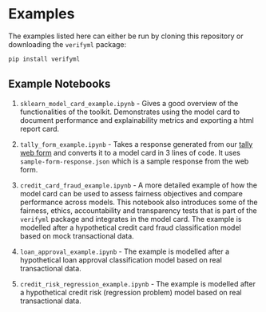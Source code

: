 # Examples

The examples listed here can either be run by cloning this repository or downloading the `verifyml` package:

```py
pip install verifyml
```

## Example Notebooks

1) `sklearn_model_card_example.ipynb` - Gives a good overview of the functionalities of the toolkit. Demonstrates using the model card to document performance and explainability metrics and exporting a html report card.

2) `tally_form_example.ipynb` - Takes a response generated from our [tally web form](https://tally.so/r/mR4Nlw) and converts it to a model card in 3 lines of code. It uses `sample-form-response.json` which is a sample response from the web form.

3) `credit_card_fraud_example.ipynb` - A more detailed example of how the model card can be used to assess fairness objectives and compare performance across models. This notebook also introduces some of the fairness, ethics, accountability and transparency tests that is part of the `verifyml` package and integrates in the model card. The example is modelled after a hypothetical credit card fraud classification model based on mock transactional data.

4) `loan_approval_example.ipynb` - The example is modelled after a hypothetical loan approval classification model based on real transactional data.

5) `credit_risk_regression_example.ipynb` - The example is modelled after a hypothetical credit risk (regression problem) model based on real transactional data.
